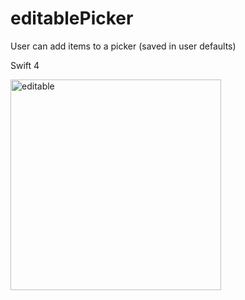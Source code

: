 # editablePicker
User can add items to a picker (saved in user defaults)

Swift 4

<img width="337" alt="editable" src="https://user-images.githubusercontent.com/26833905/45355564-c7a6d200-b614-11e8-95d5-c4e6e736686f.png">
